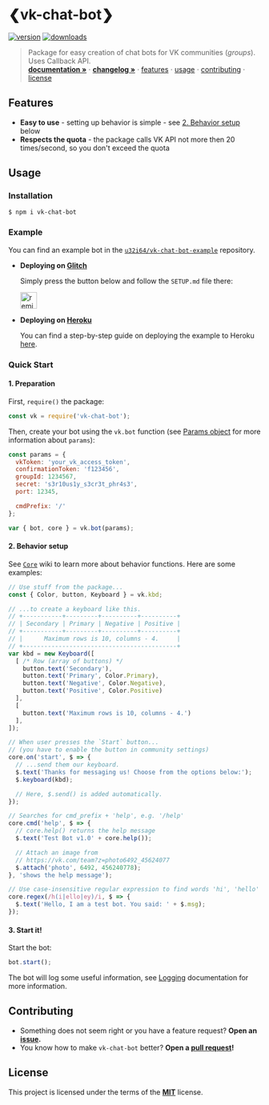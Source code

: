 # ❮vk-chat-bot❯
[![version][badges/npm]][npm]
[![downloads][badges/downloads]][npm]

> Package for easy creation of chat bots for VK communities (*groups*). Uses Callback API.    
> **[documentation »][docs]** ⋅
> **[changelog »][changelog]** ⋅
> [features](#features) ⋅
> [usage](#usage) ⋅
> [contributing](#contributing) ⋅
> [license](#license)

## Features
- **Easy to use** - setting up behavior is simple - see [2. Behavior setup](#2-behavior-setup) below
- **Respects the quota** - the package calls VK API not more then 20 times/second, so you don't exceed the quota

## Usage
### Installation
```console
$ npm i vk-chat-bot
```

### Example
You can find an example bot in the [`u32i64/vk-chat-bot-example`][example] repository.

- **Deploying on [Glitch](https://glitch.com/)**

  Simply press the button below and follow the `SETUP.md` file there:
  
  <a href="https://glitch.com/edit/#!/remix/vk-chat-bot-example"><img src="https://cdn.glitch.com/2bdfb3f8-05ef-4035-a06e-2043962a3a13%2Fremix%402x.png?1513093958726" alt="remix this" height="33"></a>

- **Deploying on [Heroku](https://heroku.com)**

  You can find a step-by-step guide on deploying the example to Heroku [here](https://github.com/u32i64/vk-chat-bot/blob/master/tutorials/heroku-deploy-guide.md).

### Quick Start
#### 1. Preparation
First, `require()` the package:
```js
const vk = require('vk-chat-bot');
```

Then, create your bot using the `vk.bot` function (see [Params object][docs/bot] for more information about `params`):
```js
const params = {
  vkToken: 'your_vk_access_token',
  confirmationToken: 'f123456',
  groupId: 1234567,
  secret: 's3r10us1y_s3cr3t_phr4s3',
  port: 12345,

  cmdPrefix: '/'
};

var { bot, core } = vk.bot(params);
```

#### 2. Behavior setup

See [`Core`][docs/Core] wiki to learn more about behavior functions.
Here are some examples:
```js
// Use stuff from the package...
const { Color, button, Keyboard } = vk.kbd;

// ...to create a keyboard like this.
// +-----------+---------+----------+----------+
// | Secondary | Primary | Negative | Positive |
// +-----------+---------+----------+----------+
// |      Maximum rows is 10, columns - 4.     |
// +-------------------------------------------+
var kbd = new Keyboard([
  [ /* Row (array of buttons) */
    button.text('Secondary'),
    button.text('Primary', Color.Primary),
    button.text('Negative', Color.Negative),
    button.text('Positive', Color.Positive)
  ],
  [
    button.text('Maximum rows is 10, columns - 4.')
  ],
]);

// When user presses the `Start` button...
// (you have to enable the button in community settings)
core.on('start', $ => {
  // ...send them our keyboard.
  $.text('Thanks for messaging us! Choose from the options below:');
  $.keyboard(kbd);

  // Here, $.send() is added automatically.
});
```
```js
// Searches for cmd_prefix + 'help', e.g. '/help'
core.cmd('help', $ => {
  // core.help() returns the help message
  $.text('Test Bot v1.0' + core.help());

  // Attach an image from
  // https://vk.com/team?z=photo6492_45624077
  $.attach('photo', 6492, 456240778);
}, 'shows the help message');
```
```js
// Use case-insensitive regular expression to find words 'hi', 'hello' or 'hey'
core.regex(/h(i|ello|ey)/i, $ => {
  $.text('Hello, I am a test bot. You said: ' + $.msg);
});
```

#### 3. Start it!
Start the bot:

```js
bot.start();
```

The bot will log some useful information, see [Logging][docs/Stats] documentation for more information.

## Contributing
- Something does not seem right or you have a feature request? **Open an [issue][issues].**
- You know how to make `vk-chat-bot` better? **Open a [pull request][pulls]!**

## License
This project is licensed under the terms of the **[MIT][license]** license.

<!-- LINKS -->

[badges/npm]:       https://img.shields.io/npm/v/vk-chat-bot.svg?style=for-the-badge&logo=npm
[badges/downloads]: https://img.shields.io/npm/dt/vk-chat-bot.svg?style=for-the-badge

[npm]:    https://www.npmjs.com/package/vk-chat-bot

[changelog]: https://github.com/u32i64/vk-chat-bot/blob/master/CHANGELOG.md
[license]:   https://github.com/u32i64/vk-chat-bot/blob/master/LICENSE

[docs]:                     https://u32i64.github.io/vk-chat-bot/
[docs/Core]:                https://u32i64.github.io/vk-chat-bot/classes/_core_.core.html
[docs/Stats]:               https://u32i64.github.io/vk-chat-bot/classes/_extra_stats_.stats.html
[docs/Heroku-Deploy-Guide]: https://github.com/u32i64/vk-chat-bot/blob/master/tutorials/heroku-deploy-guide.md
[docs/bot]:                 https://u32i64.github.io/vk-chat-bot/modules/_main_.html#bot

[example]: https://github.com/u32i64/vk-chat-bot-example
[issues]:  https://github.com/u32i64/vk-chat-bot/issues
[pulls]:   https://github.com/u32i64/vk-chat-bot/pulls
